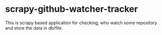 # scrapy-github-watcher-tracker
This is scrapy based application for checking, who watch some repository and store the data in db/file.
